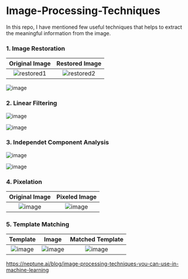 # Image-Processing-Techniques
In this repo, I have mentioned few useful techniques that helps to extract the meaningful information from the image.

### 1. Image Restoration
Original Image | Restored Image
|:---------------------------:|:--------------------------:|
![restored1](https://github.com/shekharma/Image-Processing-Techniques/assets/122733304/eb75fca0-89f7-4d99-b311-e319cd1fa792) | ![restored2](https://github.com/shekharma/Image-Processing-Techniques/assets/122733304/7a57afdb-da31-4d69-850f-8ca02c9bb614)


![image](https://github.com/shekharma/Image-Processing-Techniques/assets/122733304/b2efe1ab-96d1-4d89-aa24-e9a82253130c)




### 2. Linear Filtering

![image](https://github.com/shekharma/Image-Processing-Techniques/assets/122733304/9a185491-9581-4473-b3e9-7aa1813a7c67)


![image](https://github.com/shekharma/Image-Processing-Techniques/assets/122733304/68fe119c-d8b5-4534-a992-ddb94cd2cdc9)


### 3. Independet Component Analysis
![image](https://github.com/shekharma/Image-Processing-Techniques/assets/122733304/92cc1653-aad1-43a3-a231-6e002b105e68)


![image](https://github.com/shekharma/Image-Processing-Techniques/assets/122733304/eda2356b-a891-4570-80f3-cf93517e2f2f)

### 4. Pixelation
Original Image | Pixeled Image
|:---------------------------:|:--------------------------:|
![image](https://github.com/shekharma/Image-Processing-Techniques/assets/122733304/eaa94192-2a8e-4376-912a-c0f2f073e1c4) | ![image](https://github.com/shekharma/Image-Processing-Techniques/assets/122733304/b972b5ee-4c3d-4031-b2c7-f5aac9352b8c)



### 5. Template Matching
Template | Image | Matched Template| 
|:---------------------------:|:--------------------------:|:----------------------------------:|
![image](https://github.com/shekharma/Image-Processing-Techniques/assets/122733304/bbcc07b0-128c-48b3-8a96-4b49eb15f286) | ![image](https://github.com/shekharma/Image-Processing-Techniques/assets/122733304/31af1142-8670-4f7b-bc60-cec9ccc49242) | ![image](https://github.com/shekharma/Image-Processing-Techniques/assets/122733304/27a6e298-61f9-4031-b7a0-9694744d0e07) |




https://neptune.ai/blog/image-processing-techniques-you-can-use-in-machine-learning

